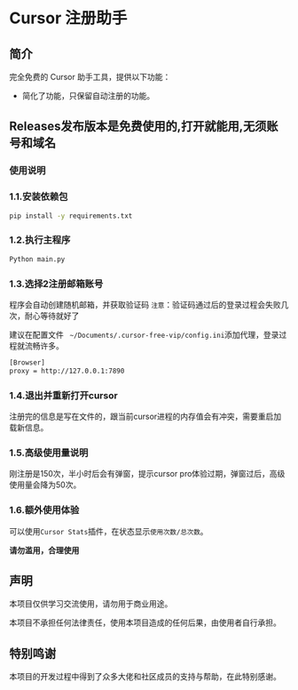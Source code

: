 # Cursor 注册助手

## 简介

完全免费的 Cursor 助手工具，提供以下功能：
- 简化了功能，只保留自动注册的功能。

## Releases发布版本是免费使用的,打开就能用,无须账号和域名

### 使用说明

### 1.1.安装依赖包
```bash
pip install -y requirements.txt
```

### 1.2.执行主程序
```bash
Python main.py
```

### 1.3.选择2注册邮箱账号
程序会自动创建随机邮箱，并获取验证码
`注意`：验证码通过后的登录过程会失败几次，耐心等待就好了

建议在配置文件 ` ~/Documents/.cursor-free-vip/config.ini`添加代理，登录过程就流畅许多。

```bash
[Browser]
proxy = http://127.0.0.1:7890
```

### 1.4.退出并重新打开cursor
注册完的信息是写在文件的，跟当前cursor进程的内存值会有冲突，需要重启加载新信息。

### 1.5.高级使用量说明
刚注册是150次，半小时后会有弹窗，提示cursor pro体验过期，弹窗过后，高级使用量会降为50次。

### 1.6.额外使用体验
可以使用`Cursor Stats`插件，在状态显示`使用次数/总次数`。


**请勿滥用，合理使用**

## 声明

本项目仅供学习交流使用，请勿用于商业用途。

本项目不承担任何法律责任，使用本项目造成的任何后果，由使用者自行承担。

## 特别鸣谢

本项目的开发过程中得到了众多大佬和社区成员的支持与帮助，在此特别感谢。
